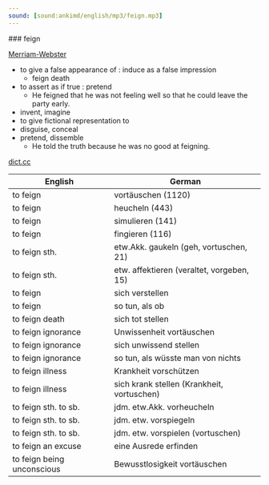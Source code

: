 ```yaml
---
sound: [sound:ankimd/english/mp3/feign.mp3]
---
```


\### feign

[Merriam-Webster](https://www.merriam-webster.com/dictionary/feign)

- to give a false appearance of : induce as a false impression
    - feign death
- to assert as if true : pretend
    - He feigned that he was not feeling well so that he could leave the party early.
- invent, imagine
- to give fictional representation to
- disguise, conceal
- pretend, dissemble
    - He told the truth because he was no good at feigning.

[dict.cc](https://www.dict.cc/feign)

| English        | German       |
| -------------- | ------------ |
| to feign | vortäuschen (1120) |
| to feign | heucheln (443) |
| to feign | simulieren (141) |
| to feign | fingieren (116) |
| to feign sth. | etw.Akk. gaukeln (geh, vortuschen, 21) |
| to feign sth. | etw. affektieren (veraltet, vorgeben, 15) |
| to feign | sich verstellen |
| to feign | so tun, als ob |
| to feign death | sich tot stellen |
| to feign ignorance | Unwissenheit vortäuschen |
| to feign ignorance | sich unwissend stellen |
| to feign ignorance | so tun, als wüsste man von nichts |
| to feign illness | Krankheit vorschützen |
| to feign illness | sich krank stellen (Krankheit, vortuschen) |
| to feign sth. to sb. | jdm. etw.Akk. vorheucheln |
| to feign sth. to sb. | jdm. etw. vorspiegeln |
| to feign sth. to sb. | jdm. etw. vorspielen (vortuschen) |
| to feign an excuse | eine Ausrede erfinden |
| to feign being unconscious | Bewusstlosigkeit vortäuschen |
